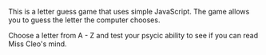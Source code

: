 This is a letter guess game that uses simple JavaScript. The game allows you to guess the letter the computer chooses.

Choose a letter from A - Z and test your psycic ability to see if you can read Miss Cleo's mind.
